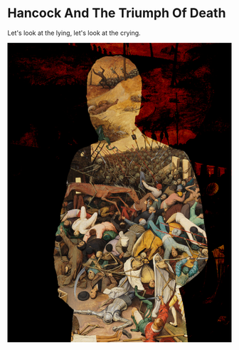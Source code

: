 # Hancock And The Triumph Of Death

Let's look at the lying, let's look at the crying.

![Hancock](TheTriumphOfHancock2.jpg)







